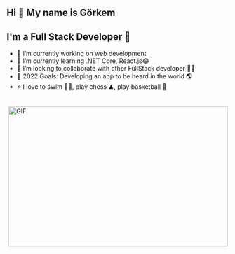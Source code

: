 ## Hi 👋 My name is Görkem

## I'm a Full Stack Developer 🚀

- 🔭 I’m currently working on web development
- 🌱 I’m currently learning .NET Core, React.js😂
- 👯 I’m looking to collaborate with other FullStack developer 👩‍💻
- 🥅 2022 Goals: Developing an app to be heard in the world 🌎 
- ⚡ I love to swim 🏊‍♀️, play chess ♟, play basketball 🏀

<br>
<img align="right" alt="GIF" src="https://www.sithcomputers.com/wp-content/uploads/2021/02/C-1.gif" width="500" height="320" />
<br/>
